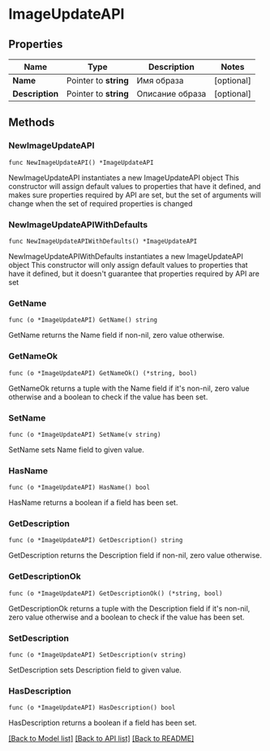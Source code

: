 # ImageUpdateAPI

## Properties

Name | Type | Description | Notes
------------ | ------------- | ------------- | -------------
**Name** | Pointer to **string** | Имя образа | [optional] 
**Description** | Pointer to **string** | Описание образа | [optional] 

## Methods

### NewImageUpdateAPI

`func NewImageUpdateAPI() *ImageUpdateAPI`

NewImageUpdateAPI instantiates a new ImageUpdateAPI object
This constructor will assign default values to properties that have it defined,
and makes sure properties required by API are set, but the set of arguments
will change when the set of required properties is changed

### NewImageUpdateAPIWithDefaults

`func NewImageUpdateAPIWithDefaults() *ImageUpdateAPI`

NewImageUpdateAPIWithDefaults instantiates a new ImageUpdateAPI object
This constructor will only assign default values to properties that have it defined,
but it doesn't guarantee that properties required by API are set

### GetName

`func (o *ImageUpdateAPI) GetName() string`

GetName returns the Name field if non-nil, zero value otherwise.

### GetNameOk

`func (o *ImageUpdateAPI) GetNameOk() (*string, bool)`

GetNameOk returns a tuple with the Name field if it's non-nil, zero value otherwise
and a boolean to check if the value has been set.

### SetName

`func (o *ImageUpdateAPI) SetName(v string)`

SetName sets Name field to given value.

### HasName

`func (o *ImageUpdateAPI) HasName() bool`

HasName returns a boolean if a field has been set.

### GetDescription

`func (o *ImageUpdateAPI) GetDescription() string`

GetDescription returns the Description field if non-nil, zero value otherwise.

### GetDescriptionOk

`func (o *ImageUpdateAPI) GetDescriptionOk() (*string, bool)`

GetDescriptionOk returns a tuple with the Description field if it's non-nil, zero value otherwise
and a boolean to check if the value has been set.

### SetDescription

`func (o *ImageUpdateAPI) SetDescription(v string)`

SetDescription sets Description field to given value.

### HasDescription

`func (o *ImageUpdateAPI) HasDescription() bool`

HasDescription returns a boolean if a field has been set.


[[Back to Model list]](../README.md#documentation-for-models) [[Back to API list]](../README.md#documentation-for-api-endpoints) [[Back to README]](../README.md)


